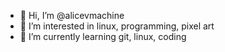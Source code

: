 - 👋 Hi, I’m @alicevmachine
- 👀 I’m interested in linux, programming, pixel art
- 🌱 I’m currently learning git, linux, coding


<!---
alicevmachine/alicevmachine is a ✨ special ✨ repository because its `README.md` (this file) appears on your GitHub profile.
You can click the Preview link to take a look at your changes.
--->
